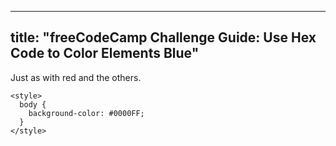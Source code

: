 
---
title: "freeCodeCamp Challenge Guide: Use Hex Code to Color Elements Blue"
---

Just as with <a>red</a> and the others.

    <style>
      body {
        background-color: #0000FF;
      }
    </style>
